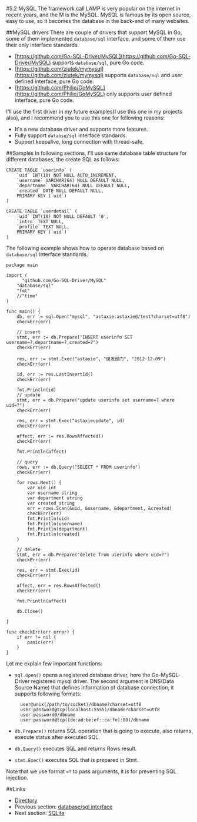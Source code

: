 #5.2 MySQL
The framework call LAMP is very popular on the internet in recent years, and the M is the MySQL. MySQL is famous by its open source, easy to use, so it becomes the database in the back-end of many websites.

##MySQL drivers
There are couple of drivers that support MySQL in Go, some of them implemented `database/sql` interface, and some of them use their only interface standards.

- [https://github.com/Go-SQL-Driver/MySQL](https://github.com/Go-SQL-Driver/MySQL) supports `database/sql`, pure Go code.
- [https://github.com/ziutek/mymysql](https://github.com/ziutek/mymysql) supports `database/sql` and user defined interface, pure Go code.
- [https://github.com/Philio/GoMySQL](https://github.com/Philio/GoMySQL) only supports user defined interface, pure Go code.

I'll use the first driver in my future examples(I use this one in my projects also), and I recommend you to use this one for following reasons:

- It's a new database driver and supports more features.
- Fully support `databse/sql` interface standards.
- Support keepalive, long connection with thread-safe.

##Samples
In following sections, I'll use same database table structure for different databases, the create SQL as follows:

	CREATE TABLE `userinfo` (
	    `uid` INT(10) NOT NULL AUTO_INCREMENT,
	    `username` VARCHAR(64) NULL DEFAULT NULL,
	    `departname` VARCHAR(64) NULL DEFAULT NULL,
	    `created` DATE NULL DEFAULT NULL,
	    PRIMARY KEY (`uid`)
	)
	
	CREATE TABLE `userdetail` (
	    `uid` INT(10) NOT NULL DEFAULT '0',
	    `intro` TEXT NULL,
	    `profile` TEXT NULL,
	    PRIMARY KEY (`uid`)
	)

The following example shows how to operate database based on `database/sql` interface standards.

	package main
	
	import (
	    _ "github.com/Go-SQL-Driver/MySQL"
	    "database/sql"
	    "fmt"
	    //"time"
	)
	
	func main() {
	    db, err := sql.Open("mysql", "astaxie:astaxie@/test?charset=utf8")
	    checkErr(err)
	
	    // insert
	    stmt, err := db.Prepare("INSERT userinfo SET username=?,departname=?,created=?")
	    checkErr(err)
	
	    res, err := stmt.Exec("astaxie", "研发部门", "2012-12-09")
	    checkErr(err)
	
	    id, err := res.LastInsertId()
	    checkErr(err)
	
	    fmt.Println(id)
	    // update
	    stmt, err = db.Prepare("update userinfo set username=? where uid=?")
	    checkErr(err)
	
	    res, err = stmt.Exec("astaxieupdate", id)
	    checkErr(err)
	
	    affect, err := res.RowsAffected()
	    checkErr(err)
	
	    fmt.Println(affect)
	
	    // query
	    rows, err := db.Query("SELECT * FROM userinfo")
	    checkErr(err)
	
	    for rows.Next() {
	        var uid int
	        var username string
	        var department string
	        var created string
	        err = rows.Scan(&uid, &username, &department, &created)
	        checkErr(err)
	        fmt.Println(uid)
	        fmt.Println(username)
	        fmt.Println(department)
	        fmt.Println(created)
	    }
	
	    // delete
	    stmt, err = db.Prepare("delete from userinfo where uid=?")
	    checkErr(err)
	
	    res, err = stmt.Exec(id)
	    checkErr(err)
	
	    affect, err = res.RowsAffected()
	    checkErr(err)
	
	    fmt.Println(affect)
	
	    db.Close()
	
	}
	
	func checkErr(err error) {
	    if err != nil {
	        panic(err)
	    }
	}

Let me explain few important functions:

- `sql.Open()` opens a registered database driver, here the Go-MySQL-Driver registered mysql driver. The second argument is DNS(Data Source Name) that defines information of database connection, it supports following formats:

		user@unix(/path/to/socket)/dbname?charset=utf8
		user:password@tcp(localhost:5555)/dbname?charset=utf8
		user:password@/dbname
		user:password@tcp([de:ad:be:ef::ca:fe]:80)/dbname
- `db.Prepare()` returns SQL operation that is going  to execute, also returns execute status after executed SQL.
- `db.Query()` executes SQL and returns Rows result.
- `stmt.Exec()` executes SQL that is prepared in Stmt.

Note that we use format `=?` to pass arguments, it is for preventing SQL injection.

##Links
- [Directory](preface.md)
- Previous section: [database/sql interface](05.1.md)
- Next section: [SQLite](05.3.md)